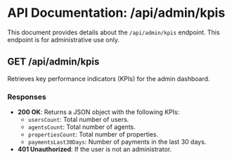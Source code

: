 # API Documentation: /api/admin/kpis

This document provides details about the `/api/admin/kpis` endpoint. This endpoint is for administrative use only.

## GET /api/admin/kpis

Retrieves key performance indicators (KPIs) for the admin dashboard.

### Responses

- **200 OK**: Returns a JSON object with the following KPIs:
  - `usersCount`: Total number of users.
  - `agentsCount`: Total number of agents.
  - `propertiesCount`: Total number of properties.
  - `paymentsLast30Days`: Number of payments in the last 30 days.
- **401 Unauthorized**: If the user is not an administrator.
